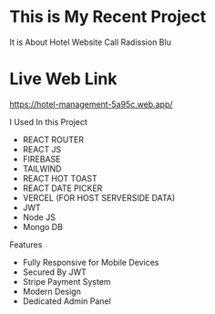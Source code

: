 # This is My Recent Project

It is About Hotel Website 
Call Radission Blu




# Live Web Link
https://hotel-management-5a95c.web.app/



I Used In this Project
* REACT ROUTER
* REACT JS
* FIREBASE
* TAILWIND
* REACT HOT TOAST
* REACT DATE PICKER
* VERCEL (FOR HOST SERVERSIDE DATA)
* JWT
* Node JS
* Mongo DB

Features
- Fully Responsive for Mobile Devices
- Secured By JWT
- Stripe Payment System
- Modern Design
- Dedicated Admin Panel